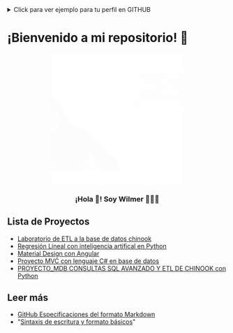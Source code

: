    <details><summary>Click para ver ejemplo para tu perfil en GITHUB</summary>
    <p>

    #### Podemos ocultar cualquier cosa, incluso el código.!
    
     # ¡Hola! Soy Wilmer 👋

    Soy un desarrollador frontend senior de Ecuador, Estudiante Universitario  (Comunidad Santo Domingo/Ecuador). Me gusta crear aplicaciones web rápidas con [Vue](https://vuejs.org/) / [React]           (https://es.reactjs.org/) / [Svelte](https://svelte.dev/), fáciles de usar y construidas con las mejores prácticas.

    ## Últimos articulos publicados

    - [Laboratorio de ETL a la base de datos chinook](https://github.com/wilmerxx/ETL_Python_Base_de_datos_Sqlite)
    - [Regresión Lineal con inteligencia artifical en Python](https://github.com/wilmerxx/Machine-Learning-Regresion-Lineal-con-array-)
    - [Material Design con Angular](https://github.com/wilmerxxx/Material_Design_Angular)
    - [Proyecto MVC con lenguaje C# en base de datos](https://github.com/wilmerxx/MVC)
    - [PROYECTO_MDB CONSULTAS SQL AVANZADO Y ETL DE CHINOOK con Python](https://github.com/wilmerxx/PROYECTO_MDB)


   </details> </p>

# ¡Bienvenido a mi repositorio! 👋
<p align="center" width="300">
   <img align="center" width="300" src="https://github.com/wilmerxx/wilmerxx/blob/main/Hacker.gif" />
   <h3 align="center">¡Hola 👋! Soy Wilmer 👨🏻‍💻</h3>
</p>



## Lista de Proyectos

 - [Laboratorio de ETL a la base de datos chinook](https://github.com/wilmerxx/ETL_Python_Base_de_datos_Sqlite)
 - [Regresión Lineal con inteligencia artifical en Python](https://github.com/wilmerxx/Machine-Learning-Regresion-Lineal-con-array-)
 - [Material Design con Angular](https://github.com/wilmerxxx/Material_Design_Angular)
 - [Proyecto MVC con lenguaje C# en base de datos](https://github.com/wilmerxx/MVC)
 - [PROYECTO_MDB CONSULTAS SQL AVANZADO Y ETL DE CHINOOK con Python](https://github.com/wilmerxx/PROYECTO_MDB)

## Leer más

- [GitHub Especificaciones del formato Markdown](https://github.github.com/gfm/)
- "[Sintaxis de escritura y formato básicos](/articles/basic-writing-and-formatting-syntax)"
